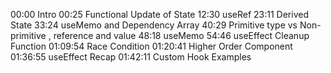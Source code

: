 00:00 Intro
00:25 Functional Update of State
12:30 useRef
23:11 Derived State
33:24 useMemo and Dependency Array
40:29 Primitive type vs Non-primitive , reference and value
48:18 useMemo
54:46 useEffect Cleanup Function
01:09:54 Race Condition
01:20:41 Higher Order Component
01:36:55 useEffect Recap
01:42:11 Custom Hook Examples
